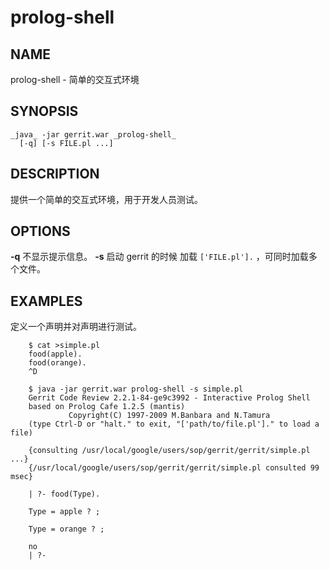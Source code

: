 # prolog-shell

## NAME
prolog-shell - 简单的交互式环境

## SYNOPSIS
```
_java_ -jar gerrit.war _prolog-shell_
  [-q] [-s FILE.pl ...]
```

## DESCRIPTION
提供一个简单的交互式环境，用于开发人员测试。

## OPTIONS
**-q**
	不显示提示信息。
**-s**
	启动 gerrit 的时候 加载 `['FILE.pl'].` ，可同时加载多个文件。

## EXAMPLES
定义一个声明并对声明进行测试。

```
	$ cat >simple.pl
	food(apple).
	food(orange).
	^D

	$ java -jar gerrit.war prolog-shell -s simple.pl
	Gerrit Code Review 2.2.1-84-ge9c3992 - Interactive Prolog Shell
	based on Prolog Cafe 1.2.5 (mantis)
	         Copyright(C) 1997-2009 M.Banbara and N.Tamura
	(type Ctrl-D or "halt." to exit, "['path/to/file.pl']." to load a file)

	{consulting /usr/local/google/users/sop/gerrit/gerrit/simple.pl ...}
	{/usr/local/google/users/sop/gerrit/gerrit/simple.pl consulted 99 msec}

	| ?- food(Type).

	Type = apple ? ;

	Type = orange ? ;

	no
	| ?-
```

